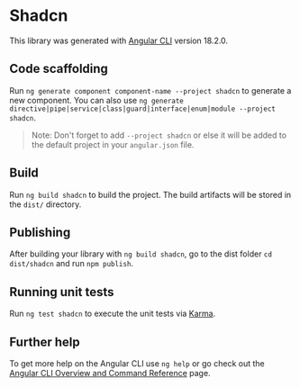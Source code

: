# Shadcn

This library was generated with [Angular CLI](https://github.com/angular/angular-cli) version 18.2.0.

## Code scaffolding

Run `ng generate component component-name --project shadcn` to generate a new component. You can also use `ng generate directive|pipe|service|class|guard|interface|enum|module --project shadcn`.
> Note: Don't forget to add `--project shadcn` or else it will be added to the default project in your `angular.json` file. 

## Build

Run `ng build shadcn` to build the project. The build artifacts will be stored in the `dist/` directory.

## Publishing

After building your library with `ng build shadcn`, go to the dist folder `cd dist/shadcn` and run `npm publish`.

## Running unit tests

Run `ng test shadcn` to execute the unit tests via [Karma](https://karma-runner.github.io).

## Further help

To get more help on the Angular CLI use `ng help` or go check out the [Angular CLI Overview and Command Reference](https://angular.dev/tools/cli) page.
